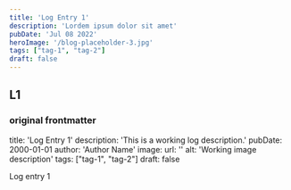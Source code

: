 ```yaml
---
title: 'Log Entry 1'
description: 'Lordem ipsum dolor sit amet'
pubDate: 'Jul 08 2022'
heroImage: '/blog-placeholder-3.jpg'
tags: ["tag-1", "tag-2"]
draft: false
---
```


## L1

### original frontmatter

title: 'Log Entry 1'
description: 'This is a working log description.'
pubDate: 2000-01-01
author: 'Author Name'
image:
    url: ''
    alt: 'Working image description'
tags: ["tag-1", "tag-2"]
draft: false

Log entry 1